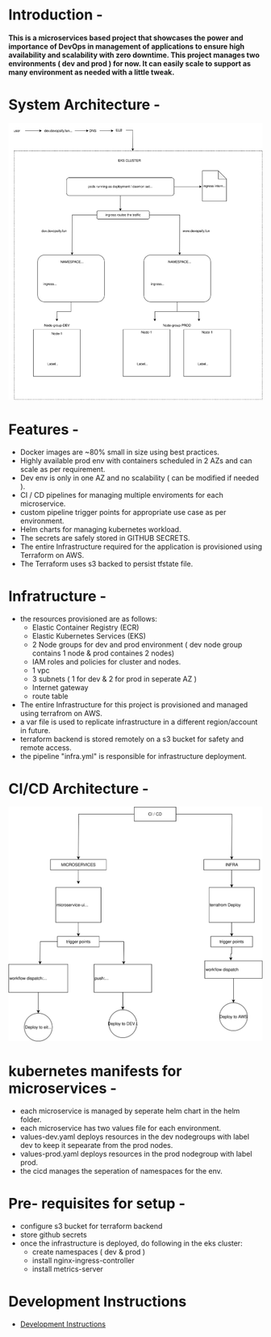 # Introduction -

#### This is a microservices based project that showcases the power and importance of DevOps in management of applications to ensure high availability and scalability with zero downtime. This project manages two environments ( dev and prod ) for now. It can easily scale to support as many environment as needed with a little tweak.

# System Architecture -

![architecture svg](readme-images/system-arch.svg)

# Features -

- Docker images are ~80% small in size using best practices.
- Highly available prod env with containers scheduled in 2 AZs and can scale as per requirement.
- Dev env is only in one AZ and no scalability ( can be modified if needed ).
- CI / CD pipelines for managing multiple enviroments for each microservice.
- custom pipeline trigger points for appropriate use case as per environment.
- Helm charts for managing kubernetes workload.
- The secrets are safely stored in GITHUB SECRETS.
- The entire Infrastructure required for the application is provisioned using Terraform on AWS.
- The Terraform uses s3 backed to persist tfstate file.

# Infratructure  -
- the resources provisioned are as follows:
    - Elastic Container Registry (ECR)
    - Elastic Kubernetes Services (EKS)
    - 2 Node groups for dev and prod environment ( dev node group contains 1 node & prod containes 2 nodes)
    - IAM roles and policies for cluster and nodes.
    - 1 vpc
    - 3 subnets ( 1 for dev & 2 for prod in seperate AZ )
    - Internet gateway
    - route table
- The entire Infrastructure for this project is provisioned and managed using terrafrom on AWS.
- a var file is used to replicate infrastructure in a different region/account in future.
- terraform backend is stored remotely on a s3 bucket for safety and remote access.
- the pipeline "infra.yml" is responsible for infrastructure deployment.

# CI/CD Architecture -

![cicd svg](readme-images/cicd-arch.svg)

# kubernetes manifests for microservices - 

- each microservice is managed by seperate helm chart in the helm folder.
- each microservice has two values file for each environment.
- values-dev.yaml deploys resources in the dev nodegroups with label dev to keep it sepearate from the prod nodes.
- values-prod.yaml deploys resources in the prod nodegroup with label prod.
- the cicd manages the seperation of namespaces for the env.

# Pre- requisites for setup - 

- configure s3 bucket for terraform backend
- store github secrets
- once the infrastructure is deployed, do following in the eks cluster:
    - create namespaces ( dev & prod )
    - install nginx-ingress-controller
    - install metrics-server

# Development Instructions
- [Development Instructions](development-readme.md)
